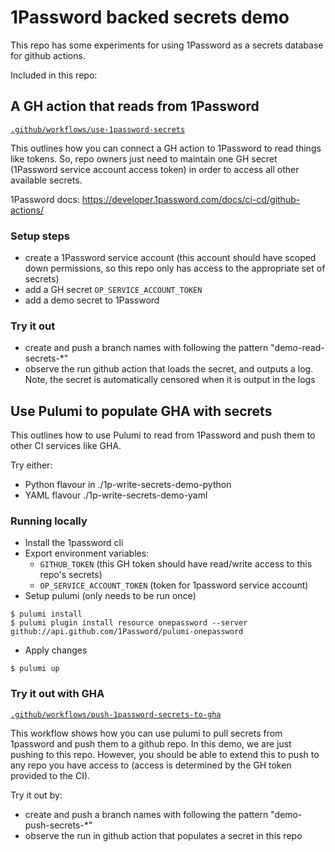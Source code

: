 # 1Password backed secrets demo

This repo has some experiments for using 1Password as a secrets database for github actions.

Included in this repo:

## A GH action that reads from 1Password 

[`.github/workflows/use-1password-secrets`](https://github.com/soapy1/1p-backed-secrets-demo/blob/main/.github/workflows/use-1password-secrets.yaml)

This outlines how you can connect a GH action to 1Password to read things like tokens. So, repo owners just need to maintain one GH secret (1Password service account access token) in order to access all other available secrets.

1Password docs: https://developer.1password.com/docs/ci-cd/github-actions/

### Setup steps

* create a 1Password service account (this account should have scoped down permissions, so this repo only has access to the appropriate set of secrets)
* add a GH secret `OP_SERVICE_ACCOUNT_TOKEN`
* add a demo secret to 1Password

### Try it out

* create and push a branch names with following the pattern "demo-read-secrets-*"
* observe the run github action that loads the secret, and outputs a log. Note, the secret is automatically censored when it is output in the logs 

## Use Pulumi to populate GHA with secrets

This outlines how to use Pulumi to read from 1Password and push them to other CI services like GHA.

Try either:
* Python flavour in ./1p-write-secrets-demo-python
* YAML flavour ./1p-write-secrets-demo-yaml

### Running locally

* Install the 1password cli
* Export environment variables:
  * `GITHUB_TOKEN` (this GH token should have read/write access to this repo's secrets)
  * `OP_SERVICE_ACCOUNT_TOKEN` (token for 1password service account)
*  Setup pulumi (only needs to be run once)
```
$ pulumi install
$ pulumi plugin install resource onepassword --server github://api.github.com/1Password/pulumi-onepassword
```
* Apply changes
```
$ pulumi up
```

### Try it out with GHA

[`.github/workflows/push-1password-secrets-to-gha`](https://github.com/soapy1/1p-backed-secrets-demo/blob/main/.github/workflows/push-1password-secrets-to-gha.yaml)

This workflow shows how you can use pulumi to pull secrets from 1password and push them to a github repo. In this demo, we are just pushing to this repo. However, you should be able to extend this to push to any repo you have access to (access is determined by the GH token provided to the CI).

Try it out by:
* create and push a branch names with following the pattern "demo-push-secrets-*"
* observe the run in github action that populates a secret in this repo